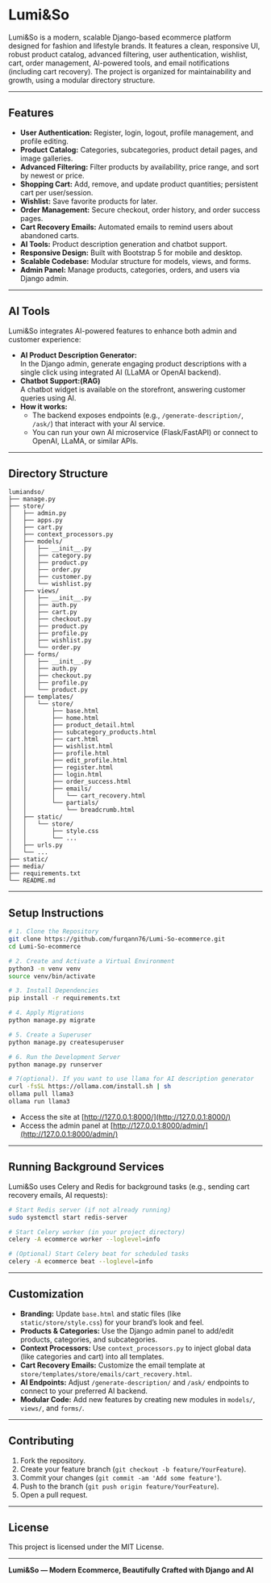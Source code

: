 # Lumi&So

Lumi&So is a modern, scalable Django-based ecommerce platform designed for fashion and lifestyle brands. It features a clean, responsive UI, robust product catalog, advanced filtering, user authentication, wishlist, cart, order management, AI-powered tools, and email notifications (including cart recovery). The project is organized for maintainability and growth, using a modular directory structure.

---

## Features

- **User Authentication:** Register, login, logout, profile management, and profile editing.
- **Product Catalog:** Categories, subcategories, product detail pages, and image galleries.
- **Advanced Filtering:** Filter products by availability, price range, and sort by newest or price.
- **Shopping Cart:** Add, remove, and update product quantities; persistent cart per user/session.
- **Wishlist:** Save favorite products for later.
- **Order Management:** Secure checkout, order history, and order success pages.
- **Cart Recovery Emails:** Automated emails to remind users about abandoned carts.
- **AI Tools:** Product description generation and chatbot support.
- **Responsive Design:** Built with Bootstrap 5 for mobile and desktop.
- **Scalable Codebase:** Modular structure for models, views, and forms.
- **Admin Panel:** Manage products, categories, orders, and users via Django admin.

---

## AI Tools

Lumi&So integrates AI-powered features to enhance both admin and customer experience:

- **AI Product Description Generator:**  
  In the Django admin, generate engaging product descriptions with a single click using integrated AI (LLaMA or OpenAI backend).
- **Chatbot Support:(RAG)**  
  A chatbot widget is available on the storefront, answering customer queries using AI.
- **How it works:**  
  - The backend exposes endpoints (e.g., `/generate-description/`, `/ask/`) that interact with your AI service.
  - You can run your own AI microservice (Flask/FastAPI) or connect to OpenAI, LLaMA, or similar APIs.

---

## Directory Structure

```
lumiandso/
├── manage.py
├── store/
│   ├── admin.py
│   ├── apps.py
│   ├── cart.py
│   ├── context_processors.py
│   ├── models/
│   │   ├── __init__.py
│   │   ├── category.py
│   │   ├── product.py
│   │   ├── order.py
│   │   ├── customer.py
│   │   └── wishlist.py
│   ├── views/
│   │   ├── __init__.py
│   │   ├── auth.py
│   │   ├── cart.py
│   │   ├── checkout.py
│   │   ├── product.py
│   │   ├── profile.py
│   │   ├── wishlist.py
│   │   └── order.py
│   ├── forms/
│   │   ├── __init__.py
│   │   ├── auth.py
│   │   ├── checkout.py
│   │   ├── profile.py
│   │   └── product.py
│   ├── templates/
│   │   └── store/
│   │       ├── base.html
│   │       ├── home.html
│   │       ├── product_detail.html
│   │       ├── subcategory_products.html
│   │       ├── cart.html
│   │       ├── wishlist.html
│   │       ├── profile.html
│   │       ├── edit_profile.html
│   │       ├── register.html
│   │       ├── login.html
│   │       ├── order_success.html
│   │       ├── emails/
│   │       │   └── cart_recovery.html
│   │       └── partials/
│   │           └── breadcrumb.html
│   ├── static/
│   │   └── store/
│   │       ├── style.css
│   │       └── ...
│   ├── urls.py
│   └── ...
├── static/
├── media/
├── requirements.txt
└── README.md
```

---

## Setup Instructions

```bash
# 1. Clone the Repository
git clone https://github.com/furqann76/Lumi-So-ecommerce.git
cd Lumi-So-ecommerce

# 2. Create and Activate a Virtual Environment
python3 -m venv venv
source venv/bin/activate

# 3. Install Dependencies
pip install -r requirements.txt

# 4. Apply Migrations
python manage.py migrate

# 5. Create a Superuser
python manage.py createsuperuser

# 6. Run the Development Server
python manage.py runserver

# 7(optional). If you want to use llama for AI description generator
curl -fsSL https://ollama.com/install.sh | sh
ollama pull llama3
ollama run llama3
```

- Access the site at [http://127.0.0.1:8000/](http://127.0.0.1:8000/)
- Access the admin panel at [http://127.0.0.1:8000/admin/](http://127.0.0.1:8000/admin/)

---

## Running Background Services

Lumi&So uses Celery and Redis for background tasks (e.g., sending cart recovery emails, AI requests):

```bash
# Start Redis server (if not already running)
sudo systemctl start redis-server

# Start Celery worker (in your project directory)
celery -A ecommerce worker --loglevel=info

# (Optional) Start Celery beat for scheduled tasks
celery -A ecommerce beat --loglevel=info

```

---

## Customization

- **Branding:** Update `base.html` and static files (like `static/store/style.css`) for your brand’s look and feel.
- **Products & Categories:** Use the Django admin panel to add/edit products, categories, and subcategories.
- **Context Processors:** Use `context_processors.py` to inject global data (like categories and cart) into all templates.
- **Cart Recovery Emails:** Customize the email template at `store/templates/store/emails/cart_recovery.html`.
- **AI Endpoints:** Adjust `/generate-description/` and `/ask/` endpoints to connect to your preferred AI backend.
- **Modular Code:** Add new features by creating new modules in `models/`, `views/`, and `forms/`.

---

## Contributing

1. Fork the repository.
2. Create your feature branch (`git checkout -b feature/YourFeature`).
3. Commit your changes (`git commit -am 'Add some feature'`).
4. Push to the branch (`git push origin feature/YourFeature`).
5. Open a pull request.

---

## License

This project is licensed under the MIT License.

---

**Lumi&So — Modern Ecommerce, Beautifully Crafted with Django and AI**
